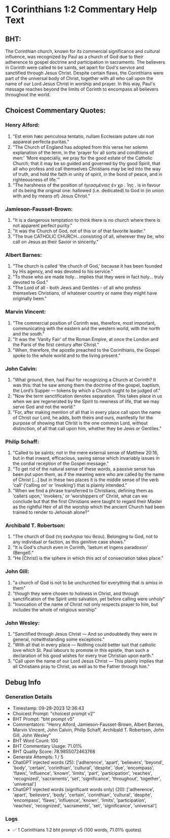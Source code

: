 # 1 Corinthians 1:2 Commentary Help Text

## BHT:
The Corinthian church, known for its commercial significance and cultural influence, was recognized by Paul as a church of God due to their adherence to gospel doctrine and participation in sacraments. The believers in Corinth were called to be saints, set apart for God's service and sanctified through Jesus Christ. Despite certain flaws, the Corinthians were part of the universal body of Christ, together with all who call upon the name of our Lord Jesus Christ in worship and prayer. In this way, Paul's message reaches beyond the limits of Corinth to encompass all believers throughout the world.

## Choicest Commentary Quotes:
### Henry Alford:
1. "Est enim hæc periculosa tentatio, nullam Ecclesiam putare ubi non appareat perfecta puritas." 
2. "The Church of England has adopted from this verse her solemn explanation of the term, in the 'prayer for all sorts and conditions of men:' 'More especially, we pray for the good estate of the Catholic Church; that it may be so guided and governed by thy good Spirit, that all who profess and call themselves Christians may be led into the way of truth, and hold the faith in unity of spirit, in the bond of peace, and in righteousness of life.'"
3. "The harshness of the position of ἡγιασμένοις ἐν χρ . Ἰης . is in favour of its being the original one: hallowed (i.e. dedicated) to God in (in union with and by means of) Jesus Christ."

### Jamieson-Fausset-Brown:
1. "It is a dangerous temptation to think there is no church where there is not apparent perfect purity."
2. "It was the Church of God, not of this or of that favorite leader."
3. "The true CATHOLIC CHURCH...consisting of all, wherever they be, who call on Jesus as their Savior in sincerity."

### Albert Barnes:
1. "The church is called 'the church of God,' because it has been founded by His agency, and was devoted to his service." 
2. "To those who are made holy... implies that they were in fact holy... truly devoted to God."
3. "The Lord of all - both Jews and Gentiles - of all who profess themselves Christians, of whatever country or name they might have originally been."

### Marvin Vincent:
1. "The commercial position of Corinth was, therefore, most important, communicating with the eastern and the western world, with the north and the south."
2. "It was the 'Vanity Fair' of the Roman Empire, at once the London and the Paris of the first century after Christ."
3. "When, therefore, the apostle preached to the Corinthians, the Gospel spoke to the whole world and to the living present."

### John Calvin:
1. "What ground, then, had Paul for recognizing a Church at Corinth? It was this: that he saw among them the doctrine of the gospel, baptism, the Lord’s Supper — tokens by which a Church ought to be judged of."
2. "Now the term sanctification denotes separation. This takes place in us when we are regenerated by the Spirit to newness of life, that we may serve God and not the world."
3. "For, after making mention of all that in every place call upon the name of Christ our Lord, he adds, both theirs and ours, manifestly for the purpose of showing that Christ is the one common Lord, without distinction, of all that call upon him, whether they be Jews or Gentiles."

### Philip Schaff:
1. "Called to be saints; not in the mere external sense of Matthew 20:16, but in that inward, efficacious, saving sense which invariably issues in the cordial reception of the Gospel message."
2. "To get rid of the natural sense of these words, a passive sense has been put upon them, as if the meaning were who are called by the name of Christ [...] but in these two places it is the middle sense of the verb ‘call’ (‘calling on’ or ‘invoking’) that is plainly intended."
3. "When we find a phrase transferred to Christians, defining them as ‘callers upon,’ ‘invokers,’ or ‘worshippers of’ Christ, what can we conclude but that the first Christians were taught to regard their Master as the rightful Heir of all the worship which the ancient Church had been trained to render to Jehovah alone?"

### Archibald T. Robertson:
1. "The church of God (τη εκκλησια του θεου). Belonging to God, not to any individual or faction, as this genitive case shows."
2. "It is God's church even in Corinth, 'laetum et ingens paradoxon' (Bengel)."
3. "He [Christ] is the sphere in which this act of consecration takes place."

### John Gill:
1. "a church of God is not to be unchurched for everything that is amiss in them"
2. "though they were chosen to holiness in Christ, and through sanctification of the Spirit unto salvation, yet before calling were unholy"
3. "Invocation of the name of Christ not only respects prayer to him, but includes the whole of religious worship"

### John Wesley:
1. "Sanctified through Jesus Christ — And so undoubtedly they were in general, notwithstanding some exceptions."
2. "With all that in every place — Nothing could better suit that catholic love which St. Paul labours to promote in this epistle, than such a declaration of his good wishes for every true Christian upon earth."
3. "Call upon the name of our Lord Jesus Christ — This plainly implies that all Christians pray to Christ, as well as to the Father through him."


## Debug Info
### Generation Details
- Timestamp: 09-28-2023 12:36:43
- Choicest Prompt: "choicest prompt v2"
- BHT Prompt: "bht prompt v5"
- Commentators: "Henry Alford, Jamieson-Fausset-Brown, Albert Barnes, Marvin Vincent, John Calvin, Philip Schaff, Archibald T. Robertson, John Gill, John Wesley"
- BHT Word Count: 100
- BHT Commentary Usage: 71.01%
- BHT Quality Score: 78.9855072463768
- Generate Attempts: 1 / 5
- ChatGPT injected words (25):
	['adherence', 'apart', 'believers', 'beyond', 'body', 'certain', 'corinthian', 'cultural', 'despite', 'due', 'encompass', 'flaws', 'influence', 'known', 'limits', 'part', 'participation', 'reaches', 'recognized', 'sacraments', 'set', 'significance', 'throughout', 'together', 'universal']
- ChatGPT injected words (significant words only) (20):
	['adherence', 'apart', 'believers', 'body', 'certain', 'corinthian', 'cultural', 'despite', 'encompass', 'flaws', 'influence', 'known', 'limits', 'participation', 'reaches', 'recognized', 'sacraments', 'set', 'significance', 'universal']

### Logs
- ✅ 1 Corinthians 1:2 bht prompt v5 (100 words, 71.01% quotes)
